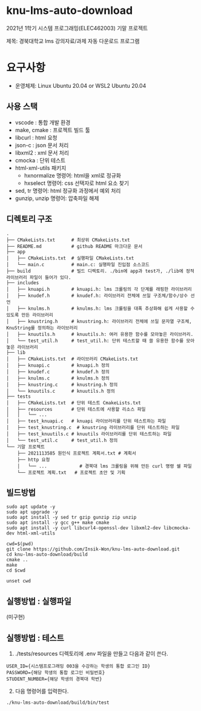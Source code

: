 # knu-lms-auto-download

2021년 1학기 시스템 프로그래밍(ELEC462003) 기말 프로젝트  

제목: 경북대학교 lms 강의자료/과제 자동 다운로드 프로그램

# 요구사항

- 운영체제: Linux Ubuntu 20.04 or WSL2 Ubuntu 20.04

## 사용 스택

- vscode : 통합 개발 환경
- make, cmake : 프로젝트 빌드 툴
- libcurl : html 요청
- json-c : json 문서 처리
- libxml2 : xml 문서 처리
- cmocka : 단위 테스트
- html-xml-utils 패키지
  - hxnormalize 명령어: html을 xml로 정규화
  - hxselect 명령어: css 선택자로 html 요소 찾기
- sed, tr 명령어: html 정규화 과정에서 예외 처리
- gunzip, unzip 명령어: 압축파일 해제


## 디렉토리 구조

```shell
.  
├── CMakeLists.txt      # 최상위 CMakeLists.txt
├── README.md           # github README 마크다운 문서
├── app                 
│   ├── CMakeLists.txt  # 실행파일 CMakeLists.txt
│   └── main.c          # main.c: 실행파일 진입점 소스코드
├── build               # 빌드 디렉토리. ./bin에 app과 test가, ./lib에 정적 라이브러리 파일이 들어가 있다.
├── includes            
│   ├── knuapi.h        # knuapi.h: lms 크롤링의 각 단계를 래핑한 라이브러리
│   ├── knudef.h        # knudef.h: 라이브러리 전체에 쓰일 구조체/함수/상수 선언
│   ├── knulms.h        # knulms.h: lms 크롤링을 대폭 추상화해 쉽게 사용할 수 있도록 만든 라이브러리
│   ├── knustring.h     # knustring.h: 라이브러리 전체에 쓰일 문자열 구조체, KnuString를 정의하는 라이브러리
│   ├── knuutils.h      # knuutils.h: 여러 유용한 함수를 모아놓은 라이브러리.
│   └── test_util.h     # test_util.h: 단위 테스트할 때 쓸 유용한 함수를 모아놓은 라이브러리
├── lib
│   ├── CMakeLists.txt  # 라이브러리 CMakeLists.txt
│   ├── knuapi.c        # knuapi.h 정의
│   ├── knudef.c        # knudef.h 정의
│   ├── knulms.c        # knulms.h 정의
│   ├── knustring.c     # knustring.h 정의
│   └── knuutils.c      # knuutils.h 정의
├── tests
│   ├── CMakeLists.txt  # 단위 테스트 CmakeLists.txt
│   ├── resources       # 단위 테스트에 사용할 리소스 파일
│   │   └── ...
│   ├── test_knuapi.c   # knuapi 라이브러리를 단위 테스트하는 파일
│   ├── test_knustring.c  # knustring 라이브러리를 단위 테스트하는 파일
│   ├── test_knuutils.c # knuutils 라이브러리를 단위 테스트하는 파일
│   └── test_util.c     # test_util.h 정의
└── 기말 프로젝트
    ├── 2021113585 원인식 프로젝트 계획서.txt # 계획서
    ├── http 요청
    │   └── ...            # 경북대 lms 크롤링을 위해 만든 curl 명령 쉘 파일
    └── 프로젝트 계획.txt   # 프로젝트 초안 및 기획
```

## 빌드방법

```shell
sudo apt update -y
sudo apt upgrade -y
sudo apt install -y sed tr gzip gunzip zip unzip
sudo apt install -y gcc g++ make cmake
sudo apt install -y curl libcurl4-openssl-dev libxml2-dev libcmocka-dev html-xml-utils

cwd=$(pwd)
git clone https://github.com/Insik-Won/knu-lms-auto-download.git
cd knu-lms-auto-download/build
cmake ..
make
cd $cwd

unset cwd
```

## 실행방법 : 실행파일

(미구현)

## 실행방법 : 테스트

1. ./tests/resources 디렉토리에 .env 파일을 만들고 다음과 같이 쓴다.
```text
USER_ID={시스템프로그래밍 003을 수강하는 학생의 통합 로그인 ID}
PASSWORD={해당 학생의 통합 로그인 비밀번호}
STUDENT_NUMBER={해당 학생의 경북대 학번}
```

2. 다음 명령어를 입력한다.
```shell
./knu-lms-auto-download/build/bin/test
```
